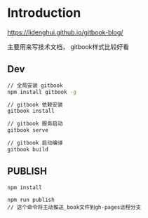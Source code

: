 # Introduction

https://lidenghui.github.io/gitbook-blog/

主要用来写技术文档， gitbook样式比较好看
## Dev

```sh
// 全局安装 gitbook
npm install gitbook -g

// gitbook 依赖安装
gitbook install

// gitbook 服务启动
gitbook serve

// gitbook 启动编译
gitbook build
```

## PUBLISH

```
npm install

npm run publish
// 这个命令将主动推送_book文件到gh-pages远程分支
```